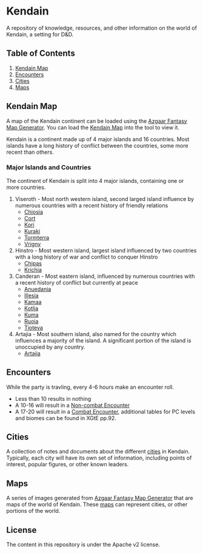 # Kendain

A repository of knowledge, resources, and other information on the world of Kendain, a setting for D&D.

## Table of Contents

1. [Kendain Map](#kendain-map)
2. [Encounters](#encounters)
3. [Cities](#cities)
4. [Maps](#maps)


## Kendain Map

A map of the Kendain continent can be loaded using the
[Azgaar Fantasy Map Generator](https://azgaar.github.io/Fantasy-Map-Generator/). You can
load the [Kendain Map](https://github.com/prezschaefer/kendain/master/Kendain.map) into
the tool to view it.

Kendain is a continent made up of 4 major islands and 16 countries. Most islands have a
long history of conflict between the countries, some more recent than others.


### Major Islands and Countries

The continent of Kendain is split into 4 major islands, containing one or more countries.

1. Viseroth - Most north western island, second larged island influence by numerous countries
with a recent history of friendly relations
    - [Chiosia](https://github.com/prezschaefer/kendain/blob/master/docs/countries.md#chiosia)
    - [Cort](https://github.com/prezschaefer/kendain/blob/master/docs/countries.md#cort)
    - [Kori](https://github.com/prezschaefer/kendain/blob/master/docs/countries.md#kori)
    - [Kuraki](https://github.com/prezschaefer/kendain/blob/master/docs/countries.md#kuraki)
    - [Tormterra](https://github.com/prezschaefer/kendain/blob/master/docs/countries.md#tormterra)
    - [Vrigny](https://github.com/prezschaefer/kendain/blob/master/docs/countries.md#vrigny)
2. Hinstro - Most western island, largest island influenced by two countries with a long
history of war and conflict to conquer Hinstro
    - [Chipas](https://github.com/prezschaefer/kendain/blob/master/docs/countries.md#chipas)
    - [Krichia](https://github.com/prezschaefer/kendain/blob/master/docs/countries.md#krichia)
3. Canderan - Most eastern island, influenced by numerous countries with a recent history
of conflict but currently at peace
    - [Anuedania](https://github.com/prezschaefer/kendain/blob/master/docs/countries.md#anuedania)
    - [Illesia](https://github.com/prezschaefer/kendain/blob/master/docs/countries.md#illesia)
    - [Kamaa](https://github.com/prezschaefer/kendain/blob/master/docs/countries.md#kamaa)
    - [Kotlia](https://github.com/prezschaefer/kendain/blob/master/docs/countries.md#kotlia)
    - [Kuma](https://github.com/prezschaefer/kendain/blob/master/docs/countries.md#kuma)
    - [Ruoia](https://github.com/prezschaefer/kendain/blob/master/docs/countries.md#ruoia)
    - [Tioteva](https://github.com/prezschaefer/kendain/blob/master/docs/countries.md#tioteva)
4. Artajia - Most southern island, also named for the country which influences a majority
of the island. A significant portion of the island is unoccupied by any country.
    - [Artajia](https://github.com/prezschaefer/kendain/blob/master/docs/countries.md#artajia)


## Encounters

While the party is travling, every 4-6 hours make an encounter roll.

- Less than 10 results in nothing
- A 10-16 will result in a [Non-combat Encounter](https://github.com/prezschaefer/kendain/blob/master/docs/non-combat_encounters.md)
- A 17-20 will result in a [Combat Encounter](https://github.com/prezschaefer/kendain/blob/master/docs/encounters/README.md),
additional tables for PC levels and biomes can be found in XGtE pp.92.


## Cities

A collection of notes and documents about the different
[cities](https://github.com/prezschaefer/kendain/blob/master/docs/cities) in Kendain.
Typically, each city will have its own set of information, including points of interest,
popular figures, or other known leaders.


## Maps

A series of images generated from [Azgaar Fantasy Map Generator](https://azgaar.github.io/Fantasy-Map-Generator/)
that are maps of the world of Kendain. These [maps](https://github.com/prezschaefer/kendain/blob/master/docs/maps)
can represent cities, or other portions of the world.


## License

The content in this repository is under the Apache v2 license.

